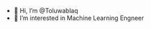 - 👋 Hi, I’m @Toluwablaq
- 👀 I’m interested in Machine Learning Engneer



<!---
Toluwablaq/Toluwablaq is a ✨ special ✨ repository because its `README.md` (this file) appears on your GitHub profile.
You can click the Preview link to take a look at your changes.
--->
